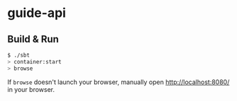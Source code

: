 # guide-api #

## Build & Run ##

```sh
$ ./sbt
> container:start
> browse
```

If `browse` doesn't launch your browser, manually open [http://localhost:8080/](http://localhost:8080/) in your browser.
